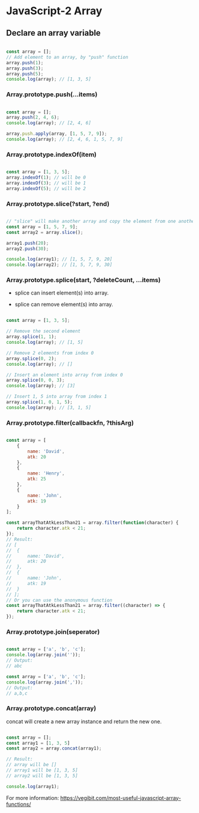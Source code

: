 # JavaScript-2 Array

## Declare an array variable

```javascript

const array = [];
// Add element to an array, by "push" function
array.push(1);
array.push(3);
array.push(5);
console.log(array); // [1, 3, 5]

```

### Array.prototype.push(...items)

```javascript

const array = [];
array.push(2, 4, 6);
console.log(array); // [2, 4, 6]

array.push.apply(array, [1, 5, 7, 9]);
console.log(array); // [2, 4, 6, 1, 5, 7, 9]

```

### Array.prototype.indexOf(item)

```javascript

const array = [1, 3, 5];
array.indexOf(1); // will be 0
array.indexOf(3); // will be 1
array.indexOf(5); // will be 2

```

### Array.prototype.slice(?start, ?end)

```javascript

// "slice" will make another array and copy the element from one another
const array = [1, 5, 7, 9];
const array2 = array.slice();

array1.push(20);
array2.push(30);

console.log(array1); // [1, 5, 7, 9, 20]
console.log(array2); // [1, 5, 7, 9, 30]

```

### Array.prototype.splice(start, ?deleteCount, ...items)

 - splice can insert element(s) into array.

 - splice can remove element(s) into array.

```javascript

const array = [1, 3, 5];

// Remove the second element
array.splice(1, 1);
console.log(array); // [1, 5]

// Remove 2 elements from index 0
array.splice(0, 2);
console.log(array); // []

// Insert an element into array from index 0
array.splice(0, 0, 3);
console.log(array); // [3]

// Insert 1, 5 into array from index 1
array.splice(1, 0, 1, 5);
console.log(array); // [3, 1, 5]

```

### Array.prototype.filter(callbackfn, ?thisArg)

```javascript

const array = [
	{
		name: 'David',
		atk: 20
	},
	{
		name: 'Henry',
		atk: 25
	},
	{
		name: 'John',
		atk: 19
	}
];

const arrayThatAtkLessThan21 = array.filter(function(character) {
	return character.atk < 21;
});
// Result: 
// [
// 	{
// 		name: 'David',
// 		atk: 20
// 	},
// 	{
// 		name: 'John',
// 		atk: 19
// 	}
// ];
// Or you can use the anonymous function
const arrayThatAtkLessThan21 = array.filter((character) => {
	return character.atk < 21;
});


```

### Array.prototype.join(seperator)

```javascript

const array = ['a', 'b', 'c'];
console.log(array.join(''));
// Output:
// abc

const array = ['a', 'b', 'c'];
console.log(array.join(','));
// Output:
// a,b,c

```


### Array.prototype.concat(array)

concat will create a new array instance and return the new one.

```javascript

const array = [];
const array1 = [1, 3, 5]
const array2 = array.concat(array1);

// Result:
// array will be []
// array1 will be [1, 3, 5]
// array2 will be [1, 3, 5]

console.log(array1);

```

For more information: https://vegibit.com/most-useful-javascript-array-functions/
